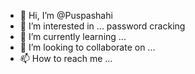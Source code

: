 - 👋 Hi, I’m @Puspashahi
- 👀 I’m interested in ... password cracking 
- 🌱 I’m currently learning ...
- 💞️ I’m looking to collaborate on ...
- 📫 How to reach me ...

<!---
Puspashahi/Puspashahi is a ✨ special ✨ repository because its `README.md` (this file) appears on your GitHub profile.
You can click the Preview link to take a look at your changes.
--->
